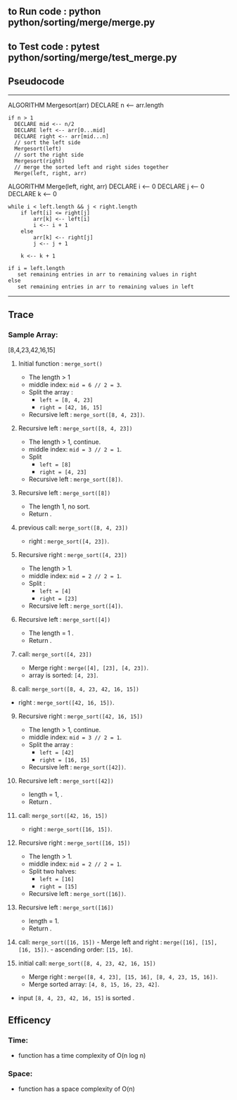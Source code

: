 
## to Run  code : python python/sorting/merge/merge.py
## to Test code : pytest python/sorting/merge/test_merge.py

## Pseudocode
----------------------------------------------------------------
ALGORITHM Mergesort(arr)
    DECLARE n <-- arr.length

    if n > 1
      DECLARE mid <-- n/2
      DECLARE left <-- arr[0...mid]
      DECLARE right <-- arr[mid...n]
      // sort the left side
      Mergesort(left)
      // sort the right side
      Mergesort(right)
      // merge the sorted left and right sides together
      Merge(left, right, arr)

ALGORITHM Merge(left, right, arr)
    DECLARE i <-- 0
    DECLARE j <-- 0
    DECLARE k <-- 0

    while i < left.length && j < right.length
        if left[i] <= right[j]
            arr[k] <-- left[i]
            i <-- i + 1
        else
            arr[k] <-- right[j]
            j <-- j + 1

        k <-- k + 1

    if i = left.length
       set remaining entries in arr to remaining values in right
    else
       set remaining entries in arr to remaining values in left
----------------------------------------------------------------

##  Trace

### Sample Array:
[8,4,23,42,16,15]


1. Initial function : `merge_sort()`
   - The length >  1
   - middle index: `mid = 6 // 2 = 3`.
   - Split the array :
     - `left = [8, 4, 23]`
     - `right = [42, 16, 15]`
   - Recursive left : `merge_sort([8, 4, 23])`.

2. Recursive left : `merge_sort([8, 4, 23])`
   - The length > 1,  continue.
   - middle index: `mid = 3 // 2 = 1`.
   - Split 
     - `left = [8]`
     - `right = [4, 23]`
   - Recursive left : `merge_sort([8])`.

3. Recursive left : `merge_sort([8])`
   - The length 1,  no sort.
   - Return .

4. previous call: `merge_sort([8, 4, 23])`
   - right : `merge_sort([4, 23])`.

5. Recursive right : `merge_sort([4, 23])`
   - The length > 1.
   - middle index: `mid = 2 // 2 = 1`.
   - Split :
     - `left = [4]`
     - `right = [23]`
   - Recursive left : `merge_sort([4])`.

6. Recursive left : `merge_sort([4])`
   - The length = 1 .
   - Return .

7. call: `merge_sort([4, 23])`
   - Merge  right : `merge([4], [23], [4, 23])`.
   - array is sorted: `[4, 23]`.

8.  call: `merge_sort([8, 4, 23, 42, 16, 15])`
   - right : `merge_sort([42, 16, 15])`.

9. Recursive right : `merge_sort([42, 16, 15])`
   - The length > 1, continue.
   -  middle index: `mid = 3 // 2 = 1`.
   - Split the array :
     - `left = [42]`
     - `right = [16, 15]`
   - Recursive left : `merge_sort([42])`.

10. Recursive  left : `merge_sort([42])`
    - length = 1, .
    - Return .

11. call: `merge_sort([42, 16, 15])`
    - right : `merge_sort([16, 15])`.

12. Recursive right : `merge_sort([16, 15])`
    - The length > 1.
    - middle index: `mid = 2 // 2 = 1`.
    - Split  two halves:
      - `left = [16]`
      - `right = [15]`
    - Recursive left : `merge_sort([16])`.

13. Recursive left : `merge_sort([16])`
    - length = 1.
    - Return .

14.  call: `merge_sort([16, 15])`
    - Merge  left and right : `merge([16], [15], [16, 15])`.
    - ascending order: `[15, 16]`.

15. initial call: `merge_sort([8, 4, 23, 42, 16, 15])`
    - Merge right : `merge([8, 4, 23], [15, 16], [8, 4, 23, 15, 16])`.
    - Merge sorted array: `[4, 8, 15, 16, 23, 42]`.

* input  `[8, 4, 23, 42, 16, 15]` is sorted .

## Efficency

### Time: 
* function has a time complexity of O(n log n)
### Space:
* function has a space complexity of O(n)